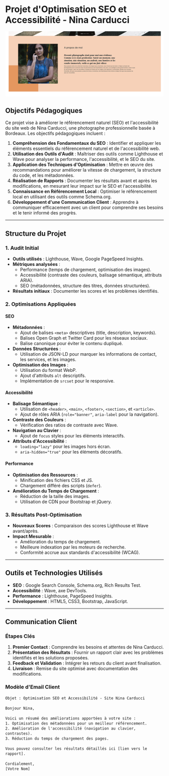 # Projet d'Optimisation SEO et Accessibilité - Nina Carducci

<img src="https://raw.githubusercontent.com/TomSif/OpenClassRooms_Projet-8_Nina_Carducci/main/assets/images/screenshot-for-readme.png" alt="Bannière Nina Carducci" width="600" />

## Objectifs Pédagogiques

Ce projet vise à améliorer le référencement naturel (SEO) et l'accessibilité du site web de Nina Carducci, une photographe professionnelle basée à Bordeaux. Les objectifs pédagogiques incluent :

1. **Compréhension des Fondamentaux du SEO** : Identifier et appliquer les éléments essentiels du référencement naturel et de l'accessibilité web.
2. **Utilisation des Outils d'Audit** : Maîtriser des outils comme Lighthouse et Wave pour analyser la performance, l'accessibilité, et le SEO du site.
3. **Application des Techniques d'Optimisation** : Mettre en œuvre des recommandations pour améliorer la vitesse de chargement, la structure du code, et les métadonnées.
4. **Réalisation de Rapports** : Documenter les résultats avant et après les modifications, en mesurant leur impact sur le SEO et l'accessibilité.
5. **Connaissance en Référencement Local** : Optimiser le référencement local en utilisant des outils comme Schema.org.
6. **Développement d'une Communication Client** : Apprendre à communiquer efficacement avec un client pour comprendre ses besoins et le tenir informé des progrès.

---

## Structure du Projet

### 1. Audit Initial

- **Outils utilisés** : Lighthouse, Wave, Google PageSpeed Insights.
- **Métriques analysées** :
  - Performance (temps de chargement, optimisation des images).
  - Accessibilité (contraste des couleurs, balisage sémantique, attributs ARIA).
  - SEO (métadonnées, structure des titres, données structurées).
- **Résultats initiaux** : Documenter les scores et les problèmes identifiés.

### 2. Optimisations Appliquées

#### SEO

- **Métadonnées** :
  - Ajout de balises `<meta>` descriptives (title, description, keywords).
  - Balises Open Graph et Twitter Card pour les réseaux sociaux.
  - Balise canonique pour éviter le contenu dupliqué.
- **Données Structurées** :
  - Utilisation de JSON-LD pour marquer les informations de contact, les services, et les images.
- **Optimisation des Images** :
  - Utilisation du format WebP.
  - Ajout d'attributs `alt` descriptifs.
  - Implémentation de `srcset` pour le responsive.

#### Accessibilité

- **Balisage Sémantique** :
  - Utilisation de `<header>`, `<main>`, `<footer>`, `<section>`, et `<article>`.
  - Ajout de rôles ARIA (`role="banner"`, `aria-label` pour la navigation).
- **Contraste des Couleurs** :
  - Vérification des ratios de contraste avec Wave.
- **Navigation au Clavier** :
  - Ajout de `focus` styles pour les éléments interactifs.
- **Attributs d'Accessibilité** :
  - `loading="lazy"` pour les images hors écran.
  - `aria-hidden="true"` pour les éléments décoratifs.

#### Performance

- **Optimisation des Ressources** :
  - Minification des fichiers CSS et JS.
  - Chargement différé des scripts (`defer`).
- **Amélioration du Temps de Chargement** :
  - Réduction de la taille des images.
  - Utilisation de CDN pour Bootstrap et jQuery.

### 3. Résultats Post-Optimisation

- **Nouveaux Scores** : Comparaison des scores Lighthouse et Wave avant/après.
- **Impact Mesurable** :
  - Amélioration du temps de chargement.
  - Meilleure indexation par les moteurs de recherche.
  - Conformité accrue aux standards d'accessibilité (WCAG).

---

## Outils et Technologies Utilisés

- **SEO** : Google Search Console, Schema.org, Rich Results Test.
- **Accessibilité** : Wave, axe DevTools.
- **Performance** : Lighthouse, PageSpeed Insights.
- **Développement** : HTML5, CSS3, Bootstrap, JavaScript.

---

## Communication Client

### Étapes Clés

1. **Premier Contact** : Comprendre les besoins et attentes de Nina Carducci.
2. **Présentation des Résultats** : Fournir un rapport clair avec les problèmes identifiés et les solutions proposées.
3. **Feedback et Validation** : Intégrer les retours du client avant finalisation.
4. **Livraison** : Remise du site optimisé avec documentation des modifications.

### Modèle d'Email Client

```plaintext
Objet : Optimisation SEO et Accessibilité - Site Nina Carducci

Bonjour Nina,

Voici un résumé des améliorations apportées à votre site :
1. Optimisation des métadonnées pour un meilleur référencement.
2. Amélioration de l'accessibilité (navigation au clavier, contrastes).
3. Réduction du temps de chargement des pages.

Vous pouvez consulter les résultats détaillés ici [lien vers le rapport].

Cordialement,
[Votre Nom]
```
